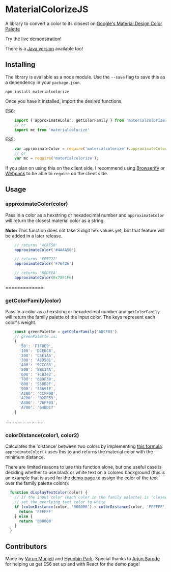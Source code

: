 # MaterialColorizeJS
A library to convert a color to its closest on [Google's Material Design Color Palette](https://www.google.com/design/spec/style/color.html#)

Try the [live demonstration](http://varunmunjeti.com/MaterialColorizeJS/)!

There is a [Java version](https://github.com/hyunbin/MaterialColors/) available too!

## Installing
The library is available as a node module. Use the `--save` flag to save this as a dependency in your `package.json`.

    npm install materialcolorize

Once you have it installed, import the desired functions.

ES6:
```javascript
    import { approximateColor, getColorFamily } from 'materialcolorize'
    // or
    import mc from 'materialcolorize'
```

ES5:
```javascript
    var approximateColor = require('materialcolorize').approximateColor;
    // or
    var mc = require('materialcolorize');
```

If you plan on using this on the client side, I recommend using [Browserify](http://browserify.org/) or [Webpack](https://webpack.github.io/) to be able to `require` on the client side.

## Usage

### approximateColor(color)
Pass in a color as a hexstring or hexadecimal number and `approximateColor` will return the closest material color as a string.

**Note:**
This function does not take 3 digit hex values yet, but that feature will be added in a later release.

```javascript
    // returns '4CAF50'
    approximateColor('#4AAA58')

    // returns 'FF5722'
    approximateColor('F7642A')

    // returns '80DEEA'
    approximateColor(0x78E1F6)
```

=============

### getColorFamily(color)
Pass in a color as a hexstring or hexadecimal number and `getColorFamily` will return the family palette of the input color. The keys represent each color's weight.

```javascript
    const greenPalette = getColorFamily('ADCF83')
    // greenPalette is:
    {
      '50': 'F1F8E9',
      '100': 'DCEDC8',
      '200': 'C5E1A5',
      '300': 'AED581',
      '400': '9CCC65',
      '500': '8BC34A',
      '600': '7CB342',
      '700': '689F38',
      '800': '558B2F',
      '900': '33691E',
      'A100': 'CCFF90',
      'A200': 'B2FF59',
      'A400': '76FF03',
      'A700': '64DD17'
    }
```

=============

### colorDistance(color1, color2)
Calculates the 'distance' between two colors by implementing [this formula](http://www.compuphase.com/cmetric.htm). `approximateColor()` uses this to and returns the material color with the minimum distance.

There are limited reasons to use this function alone, but one useful case is deciding whether to use black or white text on a colored background (this is an example that is used for the [demo page](http://hyunbin.me/MaterialColors/) to assign the color of the text over the family palette colors):

```javascript
  function displayTextColor(color) {
    // If the input color (each color in the family palette) is 'closer' to black than it is to white,
    // set the overlying text color to white
    if (colorDistance(color, '000000') < colorDistance(color, 'FFFFFF')) {
      return 'FFFFFF'
    } else {
      return '000000'
    }
  }
```

## Contributors
Made by [Varun Munjeti](https://github.com/vrunjeti) and [Hyunbin Park](https://github.com/hyunbin). Special thanks to [Arjun Sarode](https://github.com/asarode) for helping us get ES6 set up and with React for the demo page!

